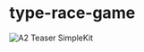 # type-race-game

![A2 Teaser SimpleKit](https://github.com/anshulruhil02/type-race-game/assets/92406374/5c92a12a-84c0-4129-be6a-575567d6f44a)
